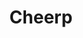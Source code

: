 ---
blog: https://labs.leaningtech.com/blog
codehost: https://github.com/https://github.com/leaningtech/cheerp-meta
linkedin: https://linkedin.com/company/leaning-technologies-ltd
logohandle: cheerpio
sort: cheerp
title: Cheerp
twitter: https://x.com/leaningtech
website: https://cheerp.io/
---
